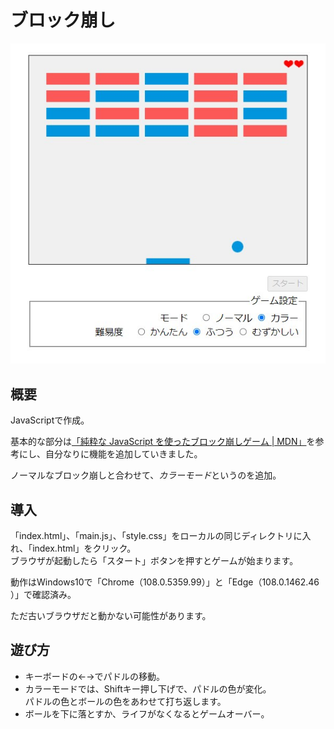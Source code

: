 # ブロック崩し
![タイトル画像](https://github.com/fujinov/breakout/blob/images/top.jpg)

## 概要
JavaScriptで作成。

基本的な部分は[「純粋な JavaScript を使ったブロック崩しゲーム | MDN」](https://developer.mozilla.org/ja/docs/Games/Tutorials/2D_Breakout_game_pure_JavaScript)を参考にし、自分なりに機能を追加していきました。

ノーマルなブロック崩しと合わせて、*カラーモード*というのを追加。

## 導入
「index.html」、「main.js」、「style.css」をローカルの同じディレクトリに入れ、「index.html」をクリック。  
ブラウザが起動したら「スタート」ボタンを押すとゲームが始まります。

動作はWindows10で「Chrome（108.0.5359.99）」と「Edge（108.0.1462.46 ）」で確認済み。

ただ古いブラウザだと動かない可能性があります。

## 遊び方
- キーボードの←→でパドルの移動。
- カラーモードでは、Shiftキー押し下げで、パドルの色が変化。  
パドルの色とボールの色をあわせて打ち返します。
- ボールを下に落とすか、ライフがなくなるとゲームオーバー。
